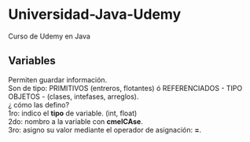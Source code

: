 # Universidad-Java-Udemy

Curso de Udemy en Java

## Variables

Permiten guardar información. <br>
Son de tipo: PRIMITIVOS (entreros, flotantes) ó REFERENCIADOS - TIPO OBJETOS - (clases, intefases, arreglos). <br>
¿ cómo las defino? <br>
1ro: indico el **tipo** de variable. (int, float)<br>
2do: nombro a la variable con **cmelCAse**.<br>
3ro: asigno su valor mediante el operador de asignación: **=**.<br>

